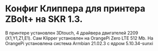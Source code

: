 # Конфиг Клиппера для принтера ZBolt+ на SKR 1.3.
В принтере установлен 3Dtouch, 4 драйвера двигателей 2209 (X1,Y1,Z1,E1).
Сам Klipper установлен на OrangePi Zero LTE 512 Mb.
На OrangePi установлена система Armbian 21.02.3 с ядром 5.10.34-sunxi
